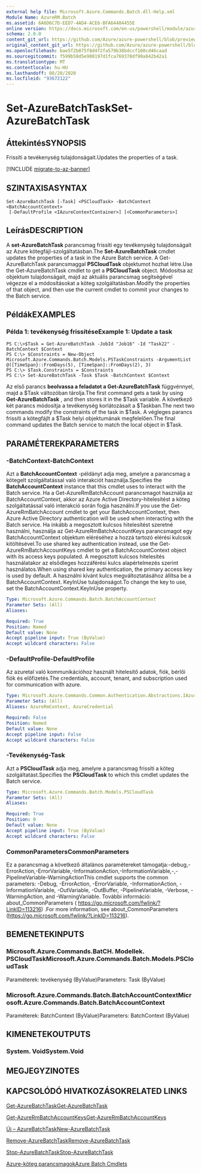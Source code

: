 ```yaml
---
external help file: Microsoft.Azure.Commands.Batch.dll-Help.xml
Module Name: AzureRM.Batch
ms.assetid: 6A6D6C7D-EED7-4AD4-ACE6-BFA64404455E
online version: https://docs.microsoft.com/en-us/powershell/module/azurerm.batch/set-azurebatchtask
schema: 2.0.0
content_git_url: https://github.com/Azure/azure-powershell/blob/preview/src/ResourceManager/AzureBatch/Commands.Batch/help/Set-AzureBatchTask.md
original_content_git_url: https://github.com/Azure/azure-powershell/blob/preview/src/ResourceManager/AzureBatch/Commands.Batch/help/Set-AzureBatchTask.md
ms.openlocfilehash: bae5f2b075f8d4f2fa579b38bdccf160cd46caad
ms.sourcegitcommit: f599b50d5e980197d1fca769378df90a842b42a1
ms.translationtype: MT
ms.contentlocale: hu-HU
ms.lasthandoff: 08/20/2020
ms.locfileid: "93672122"
---
```

# <span data-ttu-id="6b9aa-101">Set-AzureBatchTask</span><span class="sxs-lookup"><span data-stu-id="6b9aa-101">Set-AzureBatchTask</span></span>

## <span data-ttu-id="6b9aa-102">Áttekintés</span><span class="sxs-lookup"><span data-stu-id="6b9aa-102">SYNOPSIS</span></span>
<span data-ttu-id="6b9aa-103">Frissíti a tevékenység tulajdonságait.</span><span class="sxs-lookup"><span data-stu-id="6b9aa-103">Updates the properties of a task.</span></span>

[!INCLUDE [migrate-to-az-banner](../../includes/migrate-to-az-banner.md)]

## <span data-ttu-id="6b9aa-104">SZINTAXISA</span><span class="sxs-lookup"><span data-stu-id="6b9aa-104">SYNTAX</span></span>

```
Set-AzureBatchTask [-Task] <PSCloudTask> -BatchContext <BatchAccountContext>
 [-DefaultProfile <IAzureContextContainer>] [<CommonParameters>]
```

## <span data-ttu-id="6b9aa-105">Leírás</span><span class="sxs-lookup"><span data-stu-id="6b9aa-105">DESCRIPTION</span></span>
<span data-ttu-id="6b9aa-106">A **set-AzureBatchTask** parancsmag frissíti egy tevékenység tulajdonságait az Azure kötegfájl-szolgáltatásban.</span><span class="sxs-lookup"><span data-stu-id="6b9aa-106">The **Set-AzureBatchTask** cmdlet updates the properties of a task in the Azure Batch service.</span></span>
<span data-ttu-id="6b9aa-107">A Get-AzureBatchTask parancsmaggal **PSCloudTask** objektumot hozhat létre.</span><span class="sxs-lookup"><span data-stu-id="6b9aa-107">Use the Get-AzureBatchTask cmdlet to get a **PSCloudTask** object.</span></span>
<span data-ttu-id="6b9aa-108">Módosítsa az objektum tulajdonságait, majd az aktuális parancsmag segítségével végezze el a módosításokat a köteg szolgáltatásban.</span><span class="sxs-lookup"><span data-stu-id="6b9aa-108">Modify the properties of that object, and then use the current cmdlet to commit your changes to the Batch service.</span></span>

## <span data-ttu-id="6b9aa-109">Példák</span><span class="sxs-lookup"><span data-stu-id="6b9aa-109">EXAMPLES</span></span>

### <span data-ttu-id="6b9aa-110">Példa 1: tevékenység frissítése</span><span class="sxs-lookup"><span data-stu-id="6b9aa-110">Example 1: Update a task</span></span>
```
PS C:\>$Task = Get-AzureBatchTask -JobId "Job16" -Id "Task22" -BatchContext $Context
PS C:\> $Constraints = New-Object Microsoft.Azure.Commands.Batch.Models.PSTaskConstraints -ArgumentList @([TimeSpan}::FromDays(5), [TimeSpan]::FromDays(2), 3)
PS C:\> $Task.Constraints = $Constraints
PS C:\> Set-AzureBatchTask -Task $Task -BatchContext $Context
```

<span data-ttu-id="6b9aa-111">Az első parancs **beolvassa a feladatot a Get-AzureBatchTask** függvénnyel, majd a $Task változóban tárolja.</span><span class="sxs-lookup"><span data-stu-id="6b9aa-111">The first command gets a task by using **Get-AzureBatchTask** , and then stores it in the $Task variable.</span></span>
<span data-ttu-id="6b9aa-112">A következő két parancs módosítja a tevékenység korlátozásait a $Taskban.</span><span class="sxs-lookup"><span data-stu-id="6b9aa-112">The next two commands modify the constraints of the task in $Task.</span></span>
<span data-ttu-id="6b9aa-113">A végleges parancs frissíti a kötegfájlt a $Task helyi objektumának megfelelően.</span><span class="sxs-lookup"><span data-stu-id="6b9aa-113">The final command updates the Batch service to match the local object in $Task.</span></span>

## <span data-ttu-id="6b9aa-114">PARAMÉTEREK</span><span class="sxs-lookup"><span data-stu-id="6b9aa-114">PARAMETERS</span></span>

### <span data-ttu-id="6b9aa-115">-BatchContext</span><span class="sxs-lookup"><span data-stu-id="6b9aa-115">-BatchContext</span></span>
<span data-ttu-id="6b9aa-116">Azt a **BatchAccountContext** -példányt adja meg, amelyre a parancsmag a kötegelt szolgáltatással való interakciót használja.</span><span class="sxs-lookup"><span data-stu-id="6b9aa-116">Specifies the **BatchAccountContext** instance that this cmdlet uses to interact with the Batch service.</span></span>
<span data-ttu-id="6b9aa-117">Ha a Get-AzureRmBatchAccount parancsmagot használja az BatchAccountContext, akkor az Azure Active Directory-hitelesítést a köteg szolgáltatással való interakció során fogja használni.</span><span class="sxs-lookup"><span data-stu-id="6b9aa-117">If you use the Get-AzureRmBatchAccount cmdlet to get your BatchAccountContext, then Azure Active Directory authentication will be used when interacting with the Batch service.</span></span> <span data-ttu-id="6b9aa-118">Ha inkább a megosztott kulcsos hitelesítést szeretné használni, használja az Get-AzureRmBatchAccountKeys parancsmagot egy BatchAccountContext objektum eléréséhez a hozzá tartozó elérési kulcsok kitöltésével.</span><span class="sxs-lookup"><span data-stu-id="6b9aa-118">To use shared key authentication instead, use the Get-AzureRmBatchAccountKeys cmdlet to get a BatchAccountContext object with its access keys populated.</span></span> <span data-ttu-id="6b9aa-119">A megosztott kulcsos hitelesítés használatakor az elsődleges hozzáférési kulcs alapértelmezés szerint használatos.</span><span class="sxs-lookup"><span data-stu-id="6b9aa-119">When using shared key authentication, the primary access key is used by default.</span></span> <span data-ttu-id="6b9aa-120">A használni kívánt kulcs megváltoztatásához állítsa be a BatchAccountContext. KeyInUse tulajdonságot.</span><span class="sxs-lookup"><span data-stu-id="6b9aa-120">To change the key to use, set the BatchAccountContext.KeyInUse property.</span></span>

```yaml
Type: Microsoft.Azure.Commands.Batch.BatchAccountContext
Parameter Sets: (All)
Aliases:

Required: True
Position: Named
Default value: None
Accept pipeline input: True (ByValue)
Accept wildcard characters: False
```

### <span data-ttu-id="6b9aa-121">-DefaultProfile</span><span class="sxs-lookup"><span data-stu-id="6b9aa-121">-DefaultProfile</span></span>
<span data-ttu-id="6b9aa-122">Az azuretal való kommunikációhoz használt hitelesítő adatok, fiók, bérlői fiók és előfizetés.</span><span class="sxs-lookup"><span data-stu-id="6b9aa-122">The credentials, account, tenant, and subscription used for communication with azure.</span></span>

```yaml
Type: Microsoft.Azure.Commands.Common.Authentication.Abstractions.IAzureContextContainer
Parameter Sets: (All)
Aliases: AzureRmContext, AzureCredential

Required: False
Position: Named
Default value: None
Accept pipeline input: False
Accept wildcard characters: False
```

### <span data-ttu-id="6b9aa-123">-Tevékenység</span><span class="sxs-lookup"><span data-stu-id="6b9aa-123">-Task</span></span>
<span data-ttu-id="6b9aa-124">Azt a **PSCloudTask** adja meg, amelyre a parancsmag frissíti a köteg szolgáltatást.</span><span class="sxs-lookup"><span data-stu-id="6b9aa-124">Specifies the **PSCloudTask** to which this cmdlet updates the Batch service.</span></span>

```yaml
Type: Microsoft.Azure.Commands.Batch.Models.PSCloudTask
Parameter Sets: (All)
Aliases:

Required: True
Position: 0
Default value: None
Accept pipeline input: True (ByValue)
Accept wildcard characters: False
```

### <span data-ttu-id="6b9aa-125">CommonParameters</span><span class="sxs-lookup"><span data-stu-id="6b9aa-125">CommonParameters</span></span>
<span data-ttu-id="6b9aa-126">Ez a parancsmag a következő általános paramétereket támogatja:-debug,-ErrorAction,-ErrorVariable,-InformationAction,-InformationVariable,-,-PipelineVariable-WarningAction</span><span class="sxs-lookup"><span data-stu-id="6b9aa-126">This cmdlet supports the common parameters: -Debug, -ErrorAction, -ErrorVariable, -InformationAction, -InformationVariable, -OutVariable, -OutBuffer, -PipelineVariable, -Verbose, -WarningAction, and -WarningVariable.</span></span> <span data-ttu-id="6b9aa-127">További információ: about_CommonParameters ( https://go.microsoft.com/fwlink/?LinkID=113216) .</span><span class="sxs-lookup"><span data-stu-id="6b9aa-127">For more information, see about_CommonParameters (https://go.microsoft.com/fwlink/?LinkID=113216).</span></span>

## <span data-ttu-id="6b9aa-128">BEMENETEK</span><span class="sxs-lookup"><span data-stu-id="6b9aa-128">INPUTS</span></span>

### <span data-ttu-id="6b9aa-129">Microsoft.Azure.Commands.BatCH. Modellek. PSCloudTask</span><span class="sxs-lookup"><span data-stu-id="6b9aa-129">Microsoft.Azure.Commands.Batch.Models.PSCloudTask</span></span>
<span data-ttu-id="6b9aa-130">Paraméterek: tevékenység (ByValue)</span><span class="sxs-lookup"><span data-stu-id="6b9aa-130">Parameters: Task (ByValue)</span></span>

### <span data-ttu-id="6b9aa-131">Microsoft.Azure.Commands.Batch.BatchAccountContext</span><span class="sxs-lookup"><span data-stu-id="6b9aa-131">Microsoft.Azure.Commands.Batch.BatchAccountContext</span></span>
<span data-ttu-id="6b9aa-132">Paraméterek: BatchContext (ByValue)</span><span class="sxs-lookup"><span data-stu-id="6b9aa-132">Parameters: BatchContext (ByValue)</span></span>

## <span data-ttu-id="6b9aa-133">KIMENETEK</span><span class="sxs-lookup"><span data-stu-id="6b9aa-133">OUTPUTS</span></span>

### <span data-ttu-id="6b9aa-134">System. Void</span><span class="sxs-lookup"><span data-stu-id="6b9aa-134">System.Void</span></span>

## <span data-ttu-id="6b9aa-135">MEGJEGYZI</span><span class="sxs-lookup"><span data-stu-id="6b9aa-135">NOTES</span></span>

## <span data-ttu-id="6b9aa-136">KAPCSOLÓDÓ HIVATKOZÁSOK</span><span class="sxs-lookup"><span data-stu-id="6b9aa-136">RELATED LINKS</span></span>

[<span data-ttu-id="6b9aa-137">Get-AzureBatchTask</span><span class="sxs-lookup"><span data-stu-id="6b9aa-137">Get-AzureBatchTask</span></span>](./Get-AzureBatchTask.md)

[<span data-ttu-id="6b9aa-138">Get-AzureRmBatchAccountKeys</span><span class="sxs-lookup"><span data-stu-id="6b9aa-138">Get-AzureRmBatchAccountKeys</span></span>](./Get-AzureRmBatchAccountKeys.md)

[<span data-ttu-id="6b9aa-139">Új – AzureBatchTask</span><span class="sxs-lookup"><span data-stu-id="6b9aa-139">New-AzureBatchTask</span></span>](./New-AzureBatchTask.md)

[<span data-ttu-id="6b9aa-140">Remove-AzureBatchTask</span><span class="sxs-lookup"><span data-stu-id="6b9aa-140">Remove-AzureBatchTask</span></span>](./Remove-AzureBatchTask.md)

[<span data-ttu-id="6b9aa-141">Stop-AzureBatchTask</span><span class="sxs-lookup"><span data-stu-id="6b9aa-141">Stop-AzureBatchTask</span></span>](./Stop-AzureBatchTask.md)

[<span data-ttu-id="6b9aa-142">Azure-köteg parancsmagok</span><span class="sxs-lookup"><span data-stu-id="6b9aa-142">Azure Batch Cmdlets</span></span>](./AzureRM.Batch.md)


